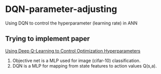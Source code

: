 # DQN-parameter-adjusting
Using DQN to control the hyperparameter (learning rate) in ANN
## Trying to implement paper
[Using Deep Q-Learning to Control Optimization Hyperparameters](https://arxiv.org/pdf/1602.04062.pdf)

1. Objective net is a MLP used for image (cifar-10) classification.
2. DQN is a MLP for mapping from state features to action values Q(s,a).

